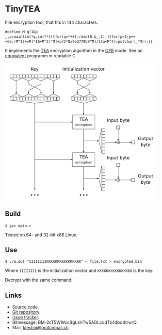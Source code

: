 TinyTEA
=======

File encryption tool, that fits in 144 characters:

```
#define M q[1&p
_,p;main(int*q,int**l){for(q=*++l;read(0,&_,1);){for(p=1;p++<65;)M^1]+=M]*16+M^2]^M]+p/2*0x9e3779b9^M]/32u+M^4];putchar(_^M]);}}
```

It implements the [TEA](https://en.wikipedia.org/wiki/Tiny_Encryption_Algorithm) encryption algorithm in the [OFB](https://en.wikipedia.org/wiki/Output_feedback) mode. See an [equivalent](equivalent.c) programm in readable C.

![Scheme](scheme.png)

Build
-----

```
$ gcc main.c
```

Tested on 64- and 32-bit x86 Linux.

Use
---

```
$ ./a.out "IIIIIIIIKKKKKKKKKKKKKKKK" < file.txt > encrypted.bin
```

Where `IIIIIIII` is the initialization vector and `KKKKKKKKKKKKKKKK` is the key.

Decrypt with the same command.

Links
-----

* [Source code](https://github.com/Kleshni/TinyTEA/archive/master.zip).
* [Git repository](https://github.com/Kleshni/TinyTEA.git).
* [Issue tracker](https://github.com/Kleshni/TinyTEA/issues).
* Bitmessage: BM-2cT5WWccBgLsHTw5ADLcodTz4dbqdtrwrQ.
* Mail: [kleshni@protonmail.ch](mailto:kleshni@protonmail.ch).
